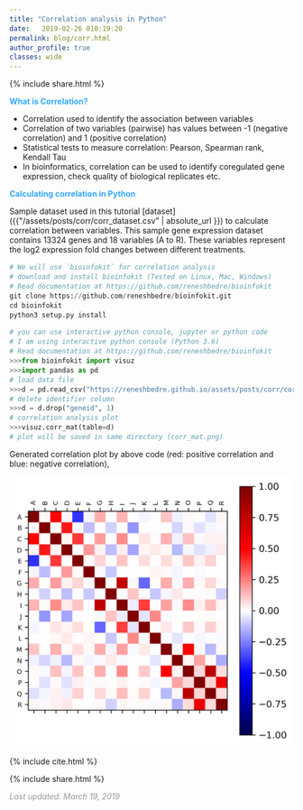 ```yaml
---
title: "Correlation analysis in Python"
date:   2019-02-26 010:19:20
permalink: blog/corr.html
author_profile: true
classes: wide
---
```

<p>
{% include  share.html %}
</p>

**<span style="color:#33a8ff">What is Correlation?</span>**
- Correlation used to identify the association between variables
- Correlation of two variables (pairwise) has values between -1 (negative correlation) and 1 (positive correlation)
- Statistical tests to measure correlation: Pearson, Spearman rank, Kendall Tau
- In bioinformatics, correlation can be used to identify coregulated gene expression, check quality of biological 
  replicates etc.

**<span style="color:#33a8ff">Calculating correlation in Python</span>** 

Sample dataset used in this tutorial [dataset]({{"/assets/posts/corr/corr_dataset.csv" | absolute_url }}) to calculate 
correlation between variables. This sample gene expression dataset contains 13324 genes and 18 variables (A to R). 
These variables represent the log2 expression fold changes between different treatments.

```python
# We will use `bioinfokit` for correlation analysis
# download and install bioinfokit (Tested on Linux, Mac, Windows) 
# Read documentation at https://github.com/reneshbedre/bioinfokit
git clone https://github.com/reneshbedre/bioinfokit.git
cd bioinfokit
python3 setup.py install
```

```python
# you can use interactive python console, jupyter or python code
# I am using interactive python console (Python 3.6)
# Read documentation at https://github.com/reneshbedre/bioinfokit
>>>from bioinfokit import visuz
>>>import pandas as pd
# load data file
>>>d = pd.read_csv("https://reneshbedre.github.io/assets/posts/corr/corr_dataset.csv")
# delete identifier column
>>>d = d.drop("geneid", 1)
# correlation analysis plot
>>>visuz.corr_mat(table=d)
# plot will be saved in same directory (corr_mat.png)

```

Generated correlation plot by above code (red: positive correlation and blue: negative correlation),

<p align="center">
<img src="/assets/posts/corr/corr_mat.png" width="600">
</p>

<!--
To perform correlation analysis on specific variables,

```python
# perform correlation analysis on Q and O variables
d_corr = d[['Q', 'O']].corr()

# print pairwise correlation matrix
print(d_corr)

 	Q 	O
Q 	1.000000 	0.762706
O 	0.762706 	1.000000

plt.scatter(d['Q'], d['O'])
plt.text(x=-7.5, y=10, s='R=0.76')
plt.xlabel("Q")
plt.ylabel("O")
plt.show()
# optional: to save high quality figure to a file
plt.savefig('qo.png', format='png', bbox_inches='tight', dpi=300)

```

Generated correlation plot by above code,

![screenshot]({{ "/assets/posts/corr/qo.png" | absolute_url }})
-->

<p>
{% include  cite.html %}
</p>

<p>
{% include  share.html %}
</p>

<span style="color:#9e9696"><i> Last updated: March 19, 2019</i> </span>


